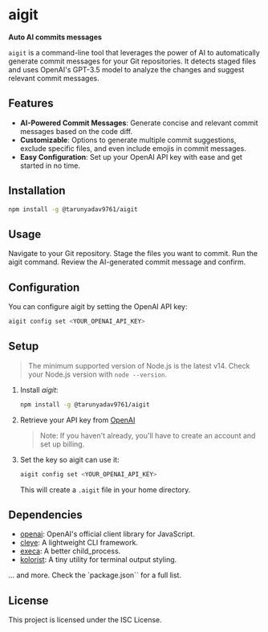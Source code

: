 # aigit

**Auto AI commits messages**

`aigit` is a command-line tool that leverages the power of AI to automatically generate commit messages for your Git repositories. It detects staged files and uses OpenAI's GPT-3.5 model to analyze the changes and suggest relevant commit messages.

## Features

- **AI-Powered Commit Messages**: Generate concise and relevant commit messages based on the code diff.
- **Customizable**: Options to generate multiple commit suggestions, exclude specific files, and even include emojis in commit messages.
- **Easy Configuration**: Set up your OpenAI API key with ease and get started in no time.

## Installation

```bash
npm install -g @tarunyadav9761/aigit
```

## Usage

Navigate to your Git repository.
Stage the files you want to commit.
Run the aigit command.
Review the AI-generated commit message and confirm.

## Configuration

You can configure aigit by setting the OpenAI API key:

```bash
aigit config set <YOUR_OPENAI_API_KEY>
```

## Setup

> The minimum supported version of Node.js is the latest v14. Check your Node.js version with `node --version`.

1. Install _aigit_:

   ```sh
   npm install -g @tarunyadav9761/aigit
   ```

2. Retrieve your API key from [OpenAI](https://platform.openai.com/account/api-keys)

   > Note: If you haven't already, you'll have to create an account and set up billing.

3. Set the key so aigit can use it:

   ```sh
   aigit config set <YOUR_OPENAI_API_KEY>
   ```

   This will create a `.aigit` file in your home directory.

## Dependencies

- [openai](https://www.npmjs.com/package/openai): OpenAI's official client library for JavaScript.
- [cleye](https://www.npmjs.com/package/cleye): A lightweight CLI framework.
- [execa](https://www.npmjs.com/package/execa): A better child_process.
- [kolorist](https://www.npmjs.com/package/kolorist): A tiny utility for terminal output styling.

... and more. Check the `package.json`` for a full list.

## License

This project is licensed under the ISC License.
